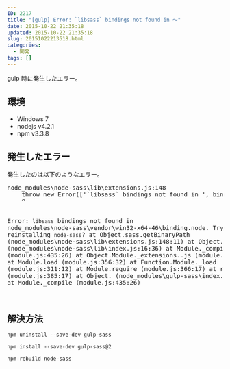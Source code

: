 ```yaml
---
ID: 2217
title: "[gulp] Error: `libsass` bindings not found in ～"
date: 2015-10-22 21:35:18
updated: 2015-10-22 21:35:18
slug: 20151022213518.html
categories:
  - 開発
tags: []
---
```


gulp 時に発生したエラー。

<!--more-->
<h2>環境</h2>
<ul>
  <li>Windows 7</li>
  <li>nodejs v4.2.1</li>
  <li>npm v3.3.8</li>
</ul>
<h2>発生したエラー</h2>
発生したのは以下のようなエラー。
<pre class="cmd">node_modules\node-sass\lib\extensions.js:148
    throw new Error(['`libsass` bindings not found in ', binaryPath, '. Try reinstalling `node-sass`?'].join(''));
    ^

Error: `libsass` bindings not found in node_modules\node-sass\vendor\win32-x64-46\binding.node. Try reinstalling `node-sass`?
at Object.sass.getBinaryPath (node_modules\node-sass\lib\extensions.js:148:11)
at Object. (node_modules\node-sass\lib\index.js:16:36)
at Module.\_compile (module.js:435:26)
at Object.Module.\_extensions..js (module.js:442:10)
at Module.load (module.js:356:32)
at Function.Module.\_load (module.js:311:12)
at Module.require (module.js:366:17)
at require (module.js:385:17)
at Object. (node_modules\gulp-sass\index.js:163:21)
at Module.\_compile (module.js:435:26)

</pre>

<h2>解決方法</h2>
<pre class="language-bash"><code>npm uninstall --save-dev gulp-sass</code></pre>
<pre class="language-bash"><code>npm install --save-dev gulp-sass@2</code></pre>
<pre class="language-bash"><code>npm rebuild node-sass</code></pre>
